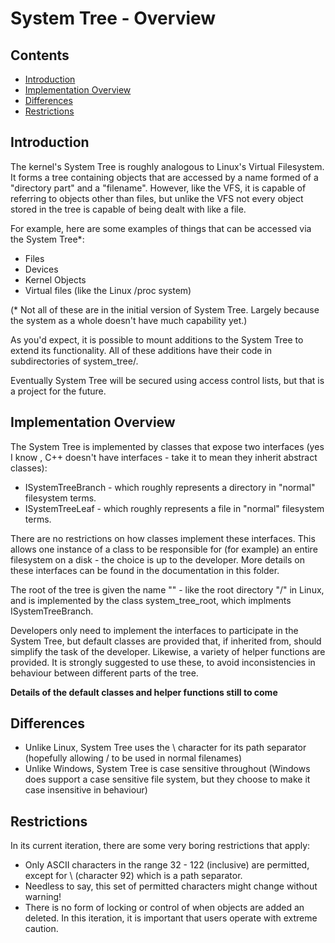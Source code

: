 # System Tree - Overview

## Contents

- [Introduction](#introduction)
- [Implementation Overview](#implementation-overview)
- [Differences](#differences)
- [Restrictions](#restrictions)

## Introduction

The kernel's System Tree is roughly analogous to Linux's Virtual Filesystem. It forms a tree containing objects that
are accessed by a name formed of a "directory part" and a "filename". However, like the VFS, it is capable of referring
to objects other than files, but unlike the VFS not every object stored in the tree is capable of being dealt with like
a file.

For example, here are some examples of things that can be accessed via the System Tree*:

- Files
- Devices
- Kernel Objects
- Virtual files (like the Linux /proc system)

(* Not all of these are in the initial version of System Tree. Largely because the system as a whole doesn't have much
capability yet.)

As you'd expect, it is possible to mount additions to the System Tree to extend its functionality. All of these 
additions have their code in subdirectories of system_tree/.

Eventually System Tree will be secured using access control lists, but that is a project for the future.

## Implementation Overview

The System Tree is implemented by classes that expose two interfaces (yes I know , C++ doesn't have interfaces - take
it to mean they inherit abstract classes):

- ISystemTreeBranch - which roughly represents a directory in "normal" filesystem terms.
- ISystemTreeLeaf - which roughly represents a file in "normal" filesystem terms.

There are no restrictions on how classes implement these interfaces. This allows one instance of a class to be
responsible for (for example) an entire filesystem on a disk - the choice is up to the developer. More details on these
interfaces can be found in the documentation in this folder.

The root of the tree is given the name "\" - like the root directory "/" in Linux, and is implemented by the class
system_tree_root, which implments ISystemTreeBranch.

Developers only need to implement the interfaces to participate in the System Tree, but default classes are provided
that, if inherited from, should simplify the task of the developer. Likewise, a variety of helper functions are
provided. It is strongly suggested to use these, to avoid inconsistencies in behaviour between different parts of the
tree.

**Details of the default classes and helper functions still to come**

## Differences

- Unlike Linux, System Tree uses the \ character for its path separator (hopefully allowing / to be used in normal
  filenames)
- Unlike Windows, System Tree is case sensitive throughout (Windows does support a case sensitive file system, but they
  choose to make it case insensitive in behaviour)

## Restrictions

In its current iteration, there are some very boring restrictions that apply:

- Only ASCII characters in the range 32 - 122 (inclusive) are permitted, except for \ (character 92) which is a path
  separator.
 - Needless to say, this set of permitted characters might change without warning!
- There is no form of locking or control of when objects are added an deleted. In this iteration, it is important that
  users operate with extreme caution.
 